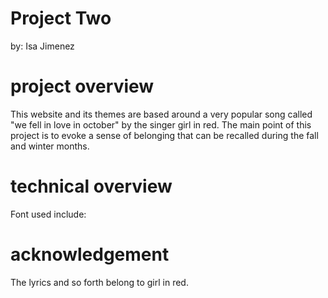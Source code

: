 # Project Two
by: Isa Jimenez

# project overview

This website and its themes are based around a very popular song called "we fell in love in october" by the singer girl in red. The main point of this project is to evoke a sense of belonging that can be recalled during the fall and winter months.

# technical overview
Font used include:

# acknowledgement
The lyrics and so forth belong to girl in red.